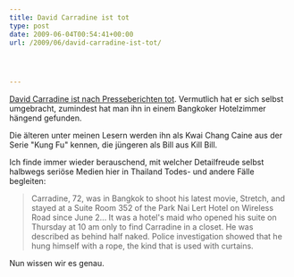 ```yaml
---
title: David Carradine ist tot
type: post
date: 2009-06-04T00:54:41+00:00
url: /2009/06/david-carradine-ist-tot/




---
```

[David Carradine ist nach Presseberichten tot][1]. Vermutlich hat er sich selbst umgebracht, zumindest hat man ihn in einem Bangkoker Hotelzimmer hängend gefunden.

Die älteren unter meinen Lesern werden ihn als Kwai Chang Caine aus der Serie "Kung Fu" kennen, die jüngeren als Bill aus Kill Bill.

Ich finde immer wieder berauschend, mit welcher Detailfreude selbst halbwegs seriöse Medien hier in Thailand Todes- und andere Fälle begleiten:

> Carradine, 72, was in Bangkok to shoot his latest movie, Stretch, and stayed at a Suite Room 352 of the Park Nai Lert Hotel on Wireless Road since June 2... It was a hotel's maid who opened his suite on Thursday at 10 am only to find Carradine in a closet. He was described as behind half naked. Police investigation showed that he hung himself with a rope, the kind that is used with curtains.

Nun wissen wir es genau.

 [1]: http://www.nationmultimedia.com/2009/06/04/headlines/headlines_30104421.php
